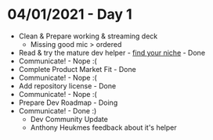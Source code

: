 04/01/2021 - Day 1
====================
- Clean & Prepare working & streaming deck
    - Missing good mic > ordered
- Read & try the mature dev helper - [find your niche](findYourNiche.md) - Done
- Communicate! - Nope :(
- Complete Product Market Fit - Done
- Communicate! - Nope :(
- Add repository license - Done
- Communicate! - Nope :(
- Prepare Dev Roadmap - Doing
- Communicate! - Done :)
    - Dev Community Update
    - Anthony Heukmes feedback about it's helper